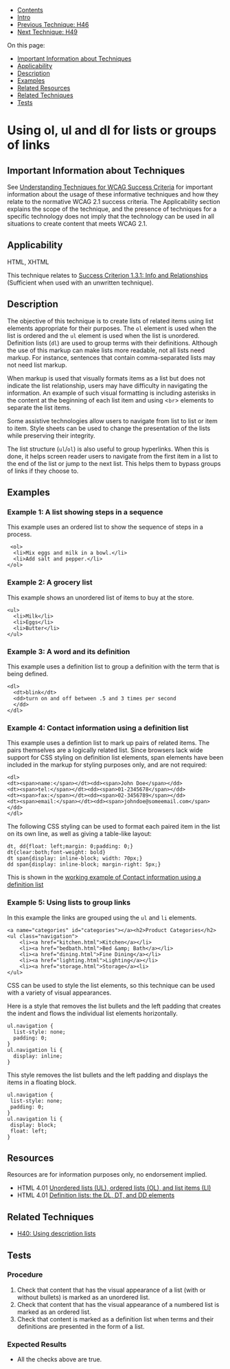 -   [Contents](https://www.w3.org/WAI/WCAG21/Techniques/#techniques "Table of Contents")
-   [Intro](https://www.w3.org/WAI/WCAG21/Techniques/#introduction "Introduction to Techniques")
-   [Previous Technique: H46](H46)
-   [Next Technique: H49](H49)

On this page:

-   [Important Information about Techniques](#important-information)
-   [Applicability](#applicability)
-   [Description](#description)
-   [Examples](#examples)
-   [Related Resources](#resources)
-   [Related Techniques](#related)
-   [Tests](#tests)

Using ol, ul and dl for lists or groups of links
================================================

Important Information about Techniques
--------------------------------------

See [Understanding Techniques for WCAG Success Criteria](https://www.w3.org/WAI/WCAG21/Understanding/understanding-techniques) for important information about the usage of these informative techniques and how they relate to the normative WCAG 2.1 success criteria. The Applicability section explains the scope of the technique, and the presence of techniques for a specific technology does not imply that the technology can be used in all situations to create content that meets WCAG 2.1.

Applicability
-------------

HTML, XHTML

This technique relates to [Success Criterion 1.3.1: Info and Relationships](https://www.w3.org/WAI/WCAG21/Understanding/info-and-relationships) (Sufficient when used with an unwritten technique).

Description
-----------

The objective of this technique is to create lists of related items using list elements appropriate for their purposes. The `ol` element is used when the list is ordered and the `ul` element is used when the list is unordered. Definition lists (`dl`) are used to group terms with their definitions. Although the use of this markup can make lists more readable, not all lists need markup. For instance, sentences that contain comma-separated lists may not need list markup.

When markup is used that visually formats items as a list but does not indicate the list relationship, users may have difficulty in navigating the information. An example of such visual formatting is including asterisks in the content at the beginning of each list item and using &lt;`br`&gt; elements to separate the list items.

Some assistive technologies allow users to navigate from list to list or item to item. Style sheets can be used to change the presentation of the lists while preserving their integrity.

The list structure (`ul`/`ol`) is also useful to group hyperlinks. When this is done, it helps screen reader users to navigate from the first item in a list to the end of the list or jump to the next list. This helps them to bypass groups of links if they choose to.

Examples
--------

### Example 1: A list showing steps in a sequence

This example uses an ordered list to show the sequence of steps in a process.

     <ol>
      <li>Mix eggs and milk in a bowl.</li>
      <li>Add salt and pepper.</li>
    </ol>

### Example 2: A grocery list

This example shows an unordered list of items to buy at the store.

    <ul>
      <li>Milk</li>
      <li>Eggs</li>
      <li>Butter</li>
    </ul>

### Example 3: A word and its definition

This example uses a definition list to group a definition with the term that is being defined.

    <dl>
      <dt>blink</dt>
      <dd>turn on and off between .5 and 3 times per second
      </dd>
    </dl> 

### Example 4: Contact information using a definition list

This example uses a defintion list to mark up pairs of related items. The pairs themselves are a logically related list. Since browsers lack wide support for CSS styling on definition list elements, span elements have been included in the markup for styling purposes only, and are not required:

    <dl>
    <dt><span>name:</span></dt><dd><span>John Doe</span></dd>
    <dt><span>tel:</span></dt><dd><span>01-2345678</span></dd>
    <dt><span>fax:</span></dt><dd><span>02-3456789</span></dd>
    <dt><span>email:</span></dt><dd><span>johndoe@someemail.com</span></dd>
    </dl>

The following CSS styling can be used to format each paired item in the list on its own line, as well as giving a table-like layout:

    dt, dd{float: left;margin: 0;padding: 0;}
    dt{clear:both;font-weight: bold}
    dt span{display: inline-block; width: 70px;}
    dd span{display: inline-block; margin-right: 5px;}

This is shown in the [working example of Contact information using a definition list](../../working-examples/definition-list-contact-info/)

### Example 5: Using lists to group links

In this example the links are grouped using the `ul` and `li` elements.

    <a name="categories" id="categories"></a><h2>Product Categories</h2>
    <ul class="navigation">
        <li><a href="kitchen.html">Kitchen</a></li>
        <li><a href="bedbath.html">Bed &amp; Bath</a></li>
        <li><a href="dining.html">Fine Dining</a></li>
        <li><a href="lighting.html">Lighting</a></li>
        <li><a href="storage.html">Storage</a><li>
    </ul> 

CSS can be used to style the list elements, so this technique can be used with a variety of visual appearances.

Here is a style that removes the list bullets and the left padding that creates the indent and flows the individual list elements horizontally.

    ul.navigation {
      list-style: none; 
      padding: 0;
    }
    ul.navigation li {
      display: inline;
    }

This style removes the list bullets and the left padding and displays the items in a floating block.

    ul.navigation {
     list-style: none; 
     padding: 0;
    }
    ul.navigation li {
     display: block; 
     float: left;
    }

Resources
---------

Resources are for information purposes only, no endorsement implied.

-   HTML 4.01 [Unordered lists (UL), ordered lists (OL), and list items (LI)](https://www.w3.org/TR/html4/struct/lists.html#h-10.2)
-   HTML 4.01 [Definition lists: the DL, DT, and DD elements](https://www.w3.org/TR/html4/struct/lists.html#h-10.3)

Related Techniques
------------------

-   [H40: Using description lists](https://www.w3.org/WAI/WCAG21/Techniques/html/H40)

Tests
-----

### Procedure

1.  Check that content that has the visual appearance of a list (with or without bullets) is marked as an unordered list.
2.  Check that content that has the visual appearance of a numbered list is marked as an ordered list.
3.  Check that content is marked as a definition list when terms and their definitions are presented in the form of a list.

### Expected Results

-   All the checks above are true.
